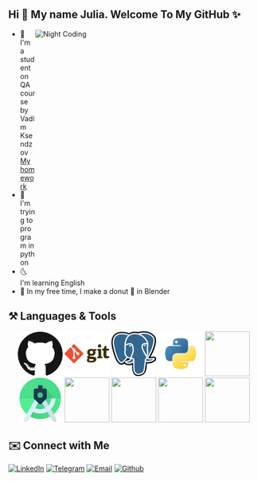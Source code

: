 
## Hi :vulcan_salute: My name Julia. Welcome To My GitHub ✨


<img alt="Night Coding" src="https://media0.giphy.com/media/heIX5HfWgEYlW/giphy.gif?cid=ecf05e47fojw3hv425o1og22bdk3u9wvjq9sd5dnbup4h2je&rid=giphy.gif&ct=g" width="450" height="490" align="right"/>

+ :star2: I'm a student on QA course by Vadim Ksendzov [My homework](https://github.com/JuliaMarche/QA_Hard_skills) 
+ :seedling: I'm trying to program in python
+ :last_quarter_moon_with_face: I'm learning English
+ :new_moon_with_face: In my free time, I make a donut :doughnut: in Blender

## :hammer_and_pick: Languages & Tools

<div align="center">
<img src="https://raw.githubusercontent.com/github/explore/78df643247d429f6cc873026c0622819ad797942/topics/github/github.png" width="90" height="90"/> 
<img src="https://raw.githubusercontent.com/github/explore/80688e429a7d4ef2fca1e82350fe8e3517d3494d/topics/git/git.png" width="90" height="90"/>
<img src="https://raw.githubusercontent.com/github/explore/80688e429a7d4ef2fca1e82350fe8e3517d3494d/topics/postgresql/postgresql.png" width="90" height="90"/>
<img src="https://raw.githubusercontent.com/github/explore/80688e429a7d4ef2fca1e82350fe8e3517d3494d/topics/python/python.png" width="90" height="90"/>
<img src="https://user-images.githubusercontent.com/89486551/143319750-2f729405-4b8a-4f73-8e16-b5c7780517fc.png" width="90" height="90"/>
<img src="https://raw.githubusercontent.com/github/explore/44926f43f6a0d183b5965bebd1e77069ab00c26a/topics/android-studio/android-studio.png" width="90" height="90"/> 
<img src="https://user-images.githubusercontent.com/89486551/143319757-0bbd31ce-7860-447a-9571-504653849d0b.png" width="90" height="90"/>
<img src="https://user-images.githubusercontent.com/89486551/143319787-e5eb9aa4-5b57-454f-b903-64282274af76.png" width="90" height="90"/>  
<img src="https://user-images.githubusercontent.com/89486551/143319803-99550e9f-bdde-4354-b38a-a3aa8ffc9a77.png" width="90" height="90"/>  
<img src="https://user-images.githubusercontent.com/89486551/143319814-3645ca4a-c3cc-4958-aa5b-ff27b47d704c.png" width="90" height="90"/>    
</div>

## :envelope: Connect with Me
[![LinkedIn](https://img.shields.io/static/v1?style=for-the-badge&logo=linkedin&message=LinkedIn&label=&color=3947c4&labelColor=000000)](https://www.linkedin.com/in/yuliamarche)
[![Telegram](https://img.shields.io/static/v1?style=for-the-badge&logo=telegram&message=telegram&label=&color=4165a3&labelColor=000000)](https://t.me/juliamarche)
[![Email](https://img.shields.io/static/v1?style=for-the-badge&logo=gmail&message=gmail&label=&color=e8203b&labelColor=000000)](mailto:yuliamarche@gmail.com)
[![Github](https://img.shields.io/static/v1?style=for-the-badge&logo=github&message=GitHub&label=&color=8b32b8&labelColor=000000)](https://github.com/JuliaMarche)
